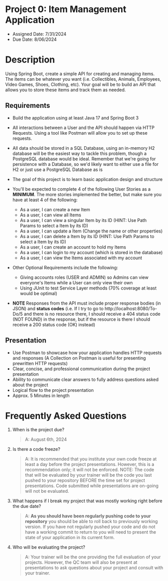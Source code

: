 # Project 0: Item Management Application

* Assigned Date: 7/31/2024
* Due Date: 8/06/2024

# Description

Using Spring Boot, create a simple API for creating and managing items. The items can be whatever you want (i.e. Collectibles, Animals, Employees, Video Games, Shoes, Clothing, etc). Your goal will be to build an API that allows you to store these items and track them as needed.

## Requirements
- Build the application using at least Java 17 and Spring Boot 3

- All interactions between a User and the API should happen via HTTP Requests. Using a tool like Postman will allow you to set up these requests.

- All data should be stored in a SQL Database, using an in-memory H2 database will be the easiest way to tackle this problem, though a PostgreSQL database would be ideal. Remember that we're going for persistence with a Database, so we'd likely want to either use a file for H2 or just use a PostgreSQL Database as is

- The goal of this project is to learn basic application design and structure

- You'll be expected to complete 4 of the following User Stories as a **MINIMUM**. The more stories implemented the better, but make sure you have at least 4 of the following:

    - As a user, I can create a new Item
    - As a user, I can view all Items
    - As a user, I can view a singular Item by its ID (HINT: Use Path Params to select a Item by its ID)
    - As a user, I can update a Item (Change the name or other properties)
    - As a user, I can delete a Item by its ID (HINT: Use Path Params to select a Item by its ID)
    - As a user, I can create an account to hold my Items
    - As a user, I can login to my account (which is stored in the database)
    - As a user, I can view the Items associated with my account

- Other Optional Requirements include the following:
    - Giving accounts roles (USER and ADMIN) so Admins can view everyone's Items while a User can only view their own
    - Using JUnit to test Service Layer methods (70% coverage at least would be optimal)

- **NOTE** Responses from the API must include proper response bodies (in JSON) and **status codes** (i.e. If I try to go to http://localhost:8080/To-Do/5 and there is no resource there, I should receive a 404 status code (NOT FOUND) in the response, but if the resource is there I should receive a 200 status code (OK) instead)

## Presentation
- Use Postman to showcase how your application handles HTTP requests and responses (A Collection on Postman is useful for presenting prewritten HTTP requests)
- Clear, concise, and professional communication during the project presentation
- Ability to communicate clear answers to fully address questions asked about the project
- Logical flow to the project presentation
- Approx. 5 Minutes in length

# Frequently Asked Questions
1. When is the project due? 
    >A: August 6th, 2024
2. Is there a code freeze? 
    >A: It is recommended that you institute your own code freeze at least a day before the project presentations. However, this is a recommendation only; it will not be enforced. NOTE: The code that will be evaluated by your trainer will be the code you last pushed to your repository BEFORE the time set for project presentations. Code submitted while presentations are on-going will not be evaluated. 
3. What happens if I break my project that was mostly working right before the due date? 
    >A: **As you should have been regularly pushing code to your repository** you should be able to roll back to previously working version. If you have not regularly pushed your code and do not have a working commit to return to you will need to present the state of your application in its current form. 
4. Who will be evaluating the project? 
    >A: Your trainer will be the one providing the full evaluation of your projects. However, the QC team will also be present at presentations to ask questions about your project and consult with your trainer. 
